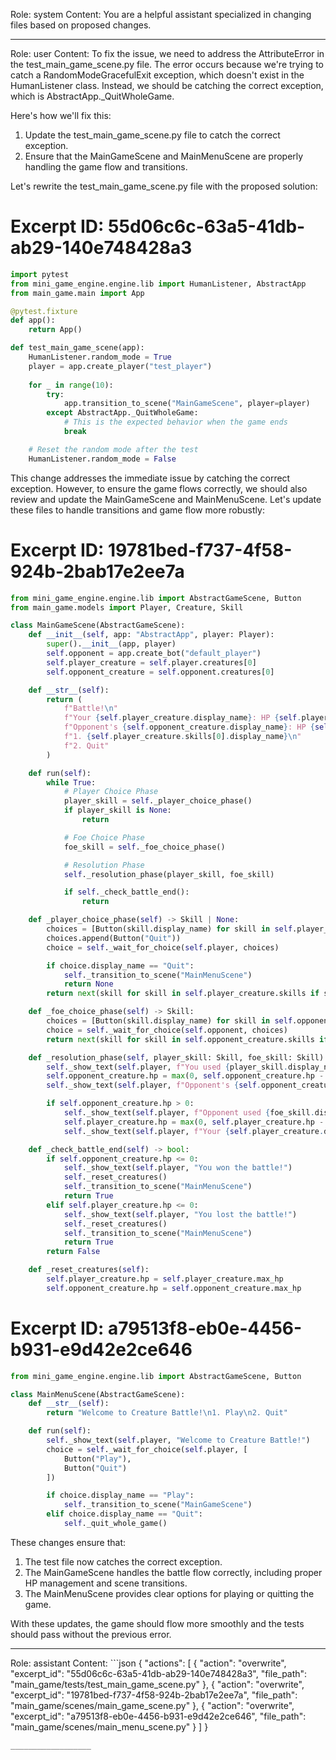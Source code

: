 Role: system
Content: You are a helpful assistant specialized in changing files based on proposed changes.
__________________
Role: user
Content: To fix the issue, we need to address the AttributeError in the test_main_game_scene.py file. The error occurs because we're trying to catch a RandomModeGracefulExit exception, which doesn't exist in the HumanListener class. Instead, we should be catching the correct exception, which is AbstractApp._QuitWholeGame.

Here's how we'll fix this:

1. Update the test_main_game_scene.py file to catch the correct exception.
2. Ensure that the MainGameScene and MainMenuScene are properly handling the game flow and transitions.

Let's rewrite the test_main_game_scene.py file with the proposed solution:

# Excerpt ID: 55d06c6c-63a5-41db-ab29-140e748428a3
```python main_game/tests/test_main_game_scene.py
import pytest
from mini_game_engine.engine.lib import HumanListener, AbstractApp
from main_game.main import App

@pytest.fixture
def app():
    return App()

def test_main_game_scene(app):
    HumanListener.random_mode = True
    player = app.create_player("test_player")
    
    for _ in range(10):
        try:
            app.transition_to_scene("MainGameScene", player=player)
        except AbstractApp._QuitWholeGame:
            # This is the expected behavior when the game ends
            break

    # Reset the random mode after the test
    HumanListener.random_mode = False
```

This change addresses the immediate issue by catching the correct exception. However, to ensure the game flows correctly, we should also review and update the MainGameScene and MainMenuScene. Let's update these files to handle transitions and game flow more robustly:

# Excerpt ID: 19781bed-f737-4f58-924b-2bab17e2ee7a
```python main_game/scenes/main_game_scene.py
from mini_game_engine.engine.lib import AbstractGameScene, Button
from main_game.models import Player, Creature, Skill

class MainGameScene(AbstractGameScene):
    def __init__(self, app: "AbstractApp", player: Player):
        super().__init__(app, player)
        self.opponent = app.create_bot("default_player")
        self.player_creature = self.player.creatures[0]
        self.opponent_creature = self.opponent.creatures[0]

    def __str__(self):
        return (
            f"Battle!\n"
            f"Your {self.player_creature.display_name}: HP {self.player_creature.hp}/{self.player_creature.max_hp}\n"
            f"Opponent's {self.opponent_creature.display_name}: HP {self.opponent_creature.hp}/{self.opponent_creature.max_hp}\n"
            f"1. {self.player_creature.skills[0].display_name}\n"
            f"2. Quit"
        )

    def run(self):
        while True:
            # Player Choice Phase
            player_skill = self._player_choice_phase()
            if player_skill is None:
                return

            # Foe Choice Phase
            foe_skill = self._foe_choice_phase()

            # Resolution Phase
            self._resolution_phase(player_skill, foe_skill)

            if self._check_battle_end():
                return

    def _player_choice_phase(self) -> Skill | None:
        choices = [Button(skill.display_name) for skill in self.player_creature.skills]
        choices.append(Button("Quit"))
        choice = self._wait_for_choice(self.player, choices)

        if choice.display_name == "Quit":
            self._transition_to_scene("MainMenuScene")
            return None
        return next(skill for skill in self.player_creature.skills if skill.display_name == choice.display_name)

    def _foe_choice_phase(self) -> Skill:
        choices = [Button(skill.display_name) for skill in self.opponent_creature.skills]
        choice = self._wait_for_choice(self.opponent, choices)
        return next(skill for skill in self.opponent_creature.skills if skill.display_name == choice.display_name)

    def _resolution_phase(self, player_skill: Skill, foe_skill: Skill):
        self._show_text(self.player, f"You used {player_skill.display_name}!")
        self.opponent_creature.hp = max(0, self.opponent_creature.hp - player_skill.damage)
        self._show_text(self.player, f"Opponent's {self.opponent_creature.display_name} took {player_skill.damage} damage!")

        if self.opponent_creature.hp > 0:
            self._show_text(self.player, f"Opponent used {foe_skill.display_name}!")
            self.player_creature.hp = max(0, self.player_creature.hp - foe_skill.damage)
            self._show_text(self.player, f"Your {self.player_creature.display_name} took {foe_skill.damage} damage!")

    def _check_battle_end(self) -> bool:
        if self.opponent_creature.hp <= 0:
            self._show_text(self.player, "You won the battle!")
            self._reset_creatures()
            self._transition_to_scene("MainMenuScene")
            return True
        elif self.player_creature.hp <= 0:
            self._show_text(self.player, "You lost the battle!")
            self._reset_creatures()
            self._transition_to_scene("MainMenuScene")
            return True
        return False

    def _reset_creatures(self):
        self.player_creature.hp = self.player_creature.max_hp
        self.opponent_creature.hp = self.opponent_creature.max_hp
```

# Excerpt ID: a79513f8-eb0e-4456-b931-e9d42e2ce646
```python main_game/scenes/main_menu_scene.py
from mini_game_engine.engine.lib import AbstractGameScene, Button

class MainMenuScene(AbstractGameScene):
    def __str__(self):
        return "Welcome to Creature Battle!\n1. Play\n2. Quit"

    def run(self):
        self._show_text(self.player, "Welcome to Creature Battle!")
        choice = self._wait_for_choice(self.player, [
            Button("Play"),
            Button("Quit")
        ])

        if choice.display_name == "Play":
            self._transition_to_scene("MainGameScene")
        elif choice.display_name == "Quit":
            self._quit_whole_game()
```

These changes ensure that:
1. The test file now catches the correct exception.
2. The MainGameScene handles the battle flow correctly, including proper HP management and scene transitions.
3. The MainMenuScene provides clear options for playing or quitting the game.

With these updates, the game should flow more smoothly and the tests should pass without the previous error.
__________________
Role: assistant
Content: ```json
{
  "actions": [
    {
      "action": "overwrite",
      "excerpt_id": "55d06c6c-63a5-41db-ab29-140e748428a3",
      "file_path": "main_game/tests/test_main_game_scene.py"
    },
    {
      "action": "overwrite",
      "excerpt_id": "19781bed-f737-4f58-924b-2bab17e2ee7a",
      "file_path": "main_game/scenes/main_game_scene.py"
    },
    {
      "action": "overwrite",
      "excerpt_id": "a79513f8-eb0e-4456-b931-e9d42e2ce646",
      "file_path": "main_game/scenes/main_menu_scene.py"
    }
  ]
}
```
__________________

